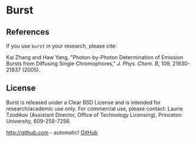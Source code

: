 # Burst

## References

If you use `burst` in your research, please cite:

Kai Zhang and Haw Yang, "Photon-by-Photon Determination of Emission Bursts from Diffusing Single Chromophores," _J. Phys. Chem. B_, 109, 21930-21937 (2005).

## License

Burst is released under a Clear BSD License and is intended for research/academic use only. For commercial use, please contact: Laurie Tzodikov (Assistant Director, Office of Technology Licensing), Princeton University, 609-258-7256.

http://github.com - automatic!
[GitHub](http://github.com)